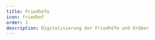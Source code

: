 ```yaml
---
title: Friedhöfe
icon: friedhof
order: 1
description: Digitalisierung der Friedhöfe und Gräber
---
```

